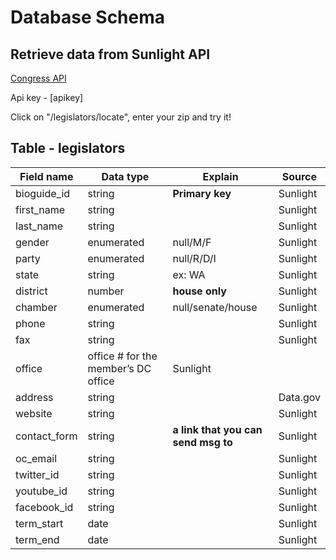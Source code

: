 # Database Schema

## Retrieve data from Sunlight API
[Congress API](http://tryit.sunlightfoundation.com/congress)

Api key - [apikey]

Click on "/legislators/locate", enter your zip and try it!


## Table - legislators

Field name    |   Data type    |    Explain  |    Source
-------------   | -------------   |   ---------- | --------------
bioguide_id   |    string     | **Primary key** | Sunlight
first_name    |    string|         | Sunlight
last_name     |      string |      | Sunlight
gender        | enumerated| null/M/F       | Sunlight
party         |enumerated |  null/R/D/I | Sunlight
state         |  string | ex: WA     | Sunlight
district      |number|  **house only** | Sunlight
chamber       | enumerated|  null/senate/house |  Sunlight
phone         |        string|     | Sunlight
fax           |   string|          | Sunlight
office        | office # for the member’s DC office | Sunlight
address       |    string|        | Data.gov
website       |      string|      | Sunlight
contact_form  | string | **a link that you can send msg to** | Sunlight
oc_email      |    string|        | Sunlight
twitter_id    |    string|        | Sunlight
youtube_id    |     string|       | Sunlight
facebook_id   |   string|         | Sunlight
term_start    |     date|       | Sunlight
term_end      |      date |      | Sunlight

